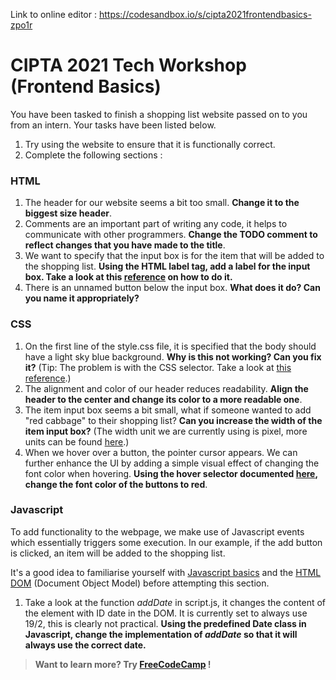 Link to online editor : https://codesandbox.io/s/cipta2021frontendbasics-zpo1r

# CIPTA 2021 Tech Workshop (Frontend Basics)

You have been tasked to finish a shopping list website passed on to you from an intern. Your tasks have been listed below.

1. Try using the website to ensure that it is functionally correct.
2. Complete the following sections :

### HTML

1. The header for our website seems a bit too small. **Change it to the biggest size header**.
2. Comments are an important part of writing any code, it helps to communicate with other programmers. **Change the TODO comment to reflect changes that you have made to the title**.
3. We want to specify that the input box is for the item that will be added to the shopping list. **Using the HTML label tag, add a label for the input box. Take a look at this [reference](https://www.w3schools.com/tags/tag_label.asp) on how to do it.**
4. There is an unnamed button below the input box. **What does it do? Can you name it appropriately?**

### CSS

1. On the first line of the style.css file, it is specified that the body should have a light sky blue background. **Why is this not working? Can you fix it?** (Tip: The problem is with the CSS selector. Take a look at [this reference](https://www.w3schools.com/CSS/css_selectors.asp).)
2. The alignment and color of our header reduces readability. **Align the header to the center and change its color to a more readable one**.
3. The item input box seems a bit small, what if someone wanted to add "red cabbage" to their shopping list? **Can you increase the width of the item input box?** (The width unit we are currently using is pixel, more units can be found [here](https://www.w3schools.com/CSSref/css_units.asp).)
4. When we hover over a button, the pointer cursor appears. We can further enhance the UI by adding a simple visual effect of changing the font color when hovering. **Using the hover selector documented [here](https://www.w3schools.com/cssref/sel_hover.asp), change the font color of the buttons to red**.

### Javascript

To add functionality to the webpage, we make use of Javascript events which essentially triggers some execution. In our example, if the add button is clicked, an item will be added to the shopping list.

It's a good idea to familiarise yourself with [Javascript basics](https://www.w3schools.com/js/) and the [HTML DOM](https://www.w3schools.com/js/js_htmldom.asp) (Document Object Model) before attempting this section.

1. Take a look at the function _addDate_ in script.js, it changes the content of the element with ID date in the DOM. It is currently set to always use 19/2, this is clearly not practical. **Using the predefined Date class in Javascript, change the implementation of _addDate_ so that it will always use the correct date.**

> **Want to learn more? Try [FreeCodeCamp](https://www.freecodecamp.org) !**
